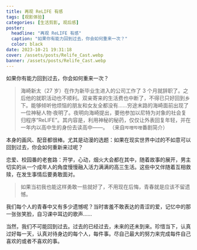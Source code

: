 ```yaml
---
title: 再观 ReLIFE 有感
tags: [观影体验]
categories: [生活剪影, 观后感]
poster:
  headline: "再观 ReLIFE 有感"
  caption: "如果你有能力回到过去，你会如何重来一次？"
  color: black
date: 2023-10-21 19:31:18
cover: /assets/posts/Relife_Cast.webp
banner: /assets/posts/Relife_Cast.webp
---
```


如果你有能力回到过去，你会如何重来一次？

<!-- more -->

> 海崎新太（27 岁）在作为新毕业生进入的公司工作了 3 个月就辞职了。之后他的就职活动也不顺利。双亲寄来的生活费也中断了，不得已只好回到乡下。能够倾听他烦恼的朋友和女友全都没有……穷途末路的海崎面前出现了一位神秘人物·夜明了。夜明向海崎提出，要他参加以尼特为对象的社会复归程序“ReLIFE”。其内容是，利用神秘的秘药，仅仅让外表回复年轻，并在一年内以高中生的身份去读高中——。 （来自`哔哩哔哩`番剧简介）

本身的画风、配音都很棒。尤其是动漫的选题：如果在现实世界中过的不如意可以回到过去，你会如何重新来过呢？

恋爱、校园番的老套路：开学，心动，烟火大会都在其中，随着故事的展开，男主切实的从一个成年人的角度慢慢融入活力满满的高三生活。这些中又伴随着互相救赎，在发生事情后要勇敢面对。

> 如果当初我也能这样勇敢一些就好了，不用现在后悔，青春就是应该不留遗憾。

我们每个人的青春中又有多少遗憾呢？当时害羞不敢表达的青涩的爱，记忆中的那一张张笑脸，自习课中耳边的歌声……

当然，我们不可能回到过去。过去的已经过去，未来的还未到来。珍惜当下，认真过好每一天，认真对待身边的每个人，每件事。尽自己最大的努力来完成每件自己喜欢的或者不喜欢的事。
